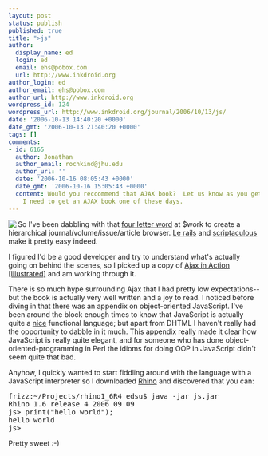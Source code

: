 ```yaml
---
layout: post
status: publish
published: true
title: ">js"
author:
  display_name: ed
  login: ed
  email: ehs@pobox.com
  url: http://www.inkdroid.org
author_login: ed
author_email: ehs@pobox.com
author_url: http://www.inkdroid.org
wordpress_id: 124
wordpress_url: http://www.inkdroid.org/journal/2006/10/13/js/
date: '2006-10-13 14:40:20 +0000'
date_gmt: '2006-10-13 21:40:20 +0000'
tags: []
comments:
- id: 6165
  author: Jonathan
  author_email: rochkind@jhu.edu
  author_url: ''
  date: '2006-10-16 08:05:43 +0000'
  date_gmt: '2006-10-16 15:05:43 +0000'
  content: Would you reccommend that AJAX book?  Let us know as you get through it.
    I need to get an AJAX book one of these days.
---
```


<p><a href="http://www.amazon.com/Ajax-in-Action-Dave-Crane/dp/1932394613"><img src="http://ec1.images-amazon.com/images/P/1932394613.01._AA240_SCLZZZZZZZ_V59003887_.jpg" border="0" align="left"/></a>So I've been dabbling with that <a href="http://web.archive.org/web/20080821140921/http://www.adaptivepath.com/publications/essays/archives/000385.php">four letter word</a> at $work to create a hierarchical journal/volume/issue/article browser. <a href="http://rubyonrails.org">Le rails</a> and <a href="http://web.archive.org/web/20130216003249/http://script.aculo.us/">scriptaculous</a> make it pretty easy indeed.</p>
<p>I figured I'd be a good developer and try to understand what's actually going on behind the scenes, so I picked up a copy of <a href="http://www.amazon.com/Ajax-in-Action-Dave-Crane/dp/1932394613">Ajax in Action [Illustrated]</a> and am working through it.</p>
<p>There is so much hype surrounding Ajax that I had pretty low expectations--but the book is actually very well written and a joy to read. I noticed before diving in that there was an appendix on object-oriented JavaScript. I've been around the block enough times to know that JavaScript is actually quite a <a href="http://interglacial.com/hoj/hoj.html">nice</a> functional language; but apart from DHTML I haven't really had the opportunity to dabble in it much. This appendix really made it clear how JavaScript is really quite elegant, and for someone who has done object-oriented-programming in Perl the idioms for doing OOP in JavaScript didn't seem quite that bad.</p>
<p>Anyhow, I quickly wanted to start fiddling around with the language with a JavaScript interpreter so I downloaded <a href="http://www.mozilla.org/rhino/">Rhino</a> and discovered that you can:</p>
<pre>
frizz:~/Projects/rhino1_6R4 edsu$ java -jar js.jar
Rhino 1.6 release 4 2006 09 09
js> print("hello world");
hello world
js> 
</pre>
<p>Pretty sweet :-)</p>
